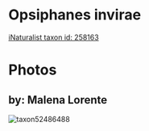 
Opsiphanes invirae
==================
  
[iNaturalist taxon id: 258163](https://www.inaturalist.org/taxa/258163)
# Photos

## by: Malena Lorente
  
![taxon52486488](https://inaturalist-open-data.s3.amazonaws.com/photos/56703600/medium.jpeg)